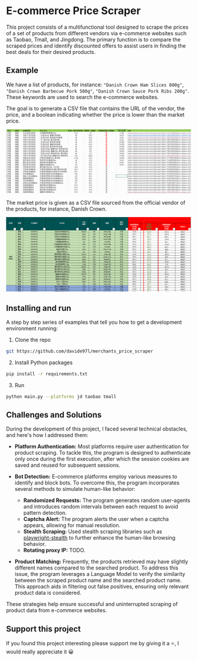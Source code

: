 # E-commerce Price Scraper

This project consists of a multifunctional tool designed to scrape the prices of a set of products from different vendors via e-commerce websites such as Taobao, Tmall, and Jingdong.
The primary function is to compare the scraped prices and identify discounted offers to assist users in finding the best deals for their desired products.

## Example

We have a list of products, for instance: `"Danish Crown Ham Slices 800g"`, `"Danish Crown Barbecue Pork 500g"`, `"Danish Crown Sauce Pork Ribs 200g"`.
These keywords are used to search the e-commerce websites.

The goal is to generate a CSV file that contains the URL of the vendor, the price, and a boolean indicating whether the price is lower than the market price. 

![Project Screenshot](images/result.png)

The market price is given as a CSV file sourced from the official vendor of the products, for instance, Danish Crown.

![Project Screenshot](images/products_list.png)

## Installing and run

A step by step series of examples that tell you how to get a development environment running:

1. Clone the repo
```sh
git https://github.com/davide97l/merchants_price_scraper
```

2. Install Python packages
```sh
pip install -r requirements.txt
```

3. Run
```sh
python main.py --platforms jd taobao tmall
```

## Challenges and Solutions

During the development of this project, I faced several technical obstacles, and here's how I addressed them:

- **Platform Authentication:** Most platforms require user authentication for product scraping. To tackle this, the program is designed to authenticate only once during the first execution, after which the session cookies are saved and reused for subsequent sessions.

- **Bot Detection:** E-commerce platforms employ various measures to identify and block bots. To overcome this, the program incorporates several methods to simulate human-like behavior:
    - **Randomized Requests:** The program generates random user-agents and introduces random intervals between each request to avoid pattern detection.
    - **Captcha Alert:** The program alerts the user when a captcha appears, allowing for manual resolution.
    - **Stealth Scraping:** Used stealth scraping libraries such as [playwright-stealth](https://pypi.org/project/playwright-stealth/) to further enhance the human-like browsing behavior.
    - **Rotating proxy IP:** TODO.

- **Product Matching:** Frequently, the products retrieved may have slightly different names compared to the searched product. To address this issue, the program leverages a Language Model to verify the similarity between the scraped product name and the searched product name. This approach aids in filtering out false positives, ensuring only relevant product data is considered.

These strategies help ensure successful and uninterrupted scraping of product data from e-commerce websites.

## Support this project

If you found this project interesting please support me by giving it a ⭐, I would really appreciate it 😀